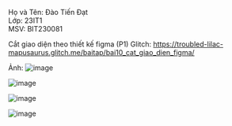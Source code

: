 Họ và Tên: Đào Tiến Đạt  
Lớp: 23IT1  
MSV: BIT230081  

  
Cắt giao diện theo thiết kế figma (P1)
Glitch: https://troubled-lilac-mapusaurus.glitch.me/baitap/bai10_cat_giao_dien_figma/

Ảnh: ![image](https://github.com/user-attachments/assets/8f9e3377-d7e6-43e4-8f61-7287c97fb59b)


![image](https://github.com/user-attachments/assets/85ff1ebf-a3a3-4d8a-bea6-04469edce8f6)

![image](https://github.com/user-attachments/assets/37b5599c-d978-4512-9151-1ce35fea7b04)

![image](https://github.com/user-attachments/assets/d13fc249-e44d-4e09-9ee8-a759c3478463)
